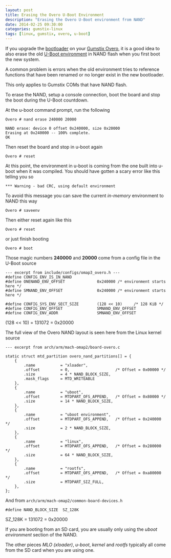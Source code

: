 ```yaml
---
layout: post
title: Erasing the Overo U-Boot Environment
description: "Erasing the Overo U-Boot environment from NAND"
date: 2014-02-25 09:30:00
categories: gumstix-linux
tags: [linux, gumstix, overo, u-boot]
---
```


If you upgrade the [bootloader][uboot] on your [Gumstix Overo][overo], it is a good idea to also erase the old [U-Boot environment][uboot-env] in NAND flash when you first boot the new system.

A common problem is errors when the old environment tries to reference functions that have been renamed or no longer exist in the new bootloader.

This only applies to Gumstix COMs that have NAND flash.

To erase the NAND, setup a console connection, boot the board and stop the boot during the U-Boot countdown.

At the u-boot command prompt, run the following

    Overo # nand erase 240000 20000

    NAND erase: device 0 offset 0x240000, size 0x20000
    Erasing at 0x240000 -- 100% complete.
    OK

Then reset the board and stop in u-boot again

    Overo # reset

At this point, the environment in u-boot is coming from the one built into u-boot when it was compiled. You should have gotten a scary error like this telling you so

    *** Warning - bad CRC, using default environment

To avoid this message you can save the current *in-memory* environment to NAND this way

    Overo # saveenv

Then either reset again like this

    Overo # reset

or just finish booting

    Overo # boot


Those magic numbers **240000** and **20000** come from a config file in the U-Boot source

    --- excerpt from include/configs/omap3_overo.h ---
    #define CONFIG_ENV_IS_IN_NAND
    #define ONENAND_ENV_OFFSET              0x240000 /* environment starts here */
    #define SMNAND_ENV_OFFSET               0x240000 /* environment starts here */

    #define CONFIG_SYS_ENV_SECT_SIZE        (128 << 10)     /* 128 KiB */
    #define CONFIG_ENV_OFFSET               SMNAND_ENV_OFFSET
    #define CONFIG_ENV_ADDR                 SMNAND_ENV_OFFSET


(128 << 10) = 131072 = 0x20000

The full view of the Overo NAND layout is seen here from the Linux kernel source

    --- excerpt from arch/arm/mach-omap2/board-overo.c

    static struct mtd_partition overo_nand_partitions[] = {
        {
            .name           = "xloader",
            .offset         = 0,                    /* Offset = 0x00000 */
            .size           = 4 * NAND_BLOCK_SIZE,
            .mask_flags     = MTD_WRITEABLE
        },
        {
            .name           = "uboot",
            .offset         = MTDPART_OFS_APPEND,   /* Offset = 0x80000 */
            .size           = 14 * NAND_BLOCK_SIZE,
        },
        {
            .name           = "uboot environment",
            .offset         = MTDPART_OFS_APPEND,   /* Offset = 0x240000 */
            .size           = 2 * NAND_BLOCK_SIZE,
        },
        {
            .name           = "linux",
            .offset         = MTDPART_OFS_APPEND,   /* Offset = 0x280000 */
            .size           = 64 * NAND_BLOCK_SIZE,
        },
        {
            .name           = "rootfs",
            .offset         = MTDPART_OFS_APPEND,   /* Offset = 0xa80000 */
            .size           = MTDPART_SIZ_FULL,
        },
    };

And from `arch/arm/mach-omap2/common-board-devices.h`

    #define NAND_BLOCK_SIZE  SZ_128K

SZ_128K = 131072 = 0x20000


If you are booting from an SD card, you are usually only using the *uboot environment* section of the NAND.

The other pieces *MLO (xloader)*, *u-boot*, *kernel* and *rootfs* typically all come from the SD card when you are using one.


[overo]: https://store.gumstix.com/index.php/category/33/
[uboot]: http://en.wikipedia.org/wiki/Das_U-Boot
[uboot-env]: http://www.denx.de/wiki/view/DULG/UBootEnvVariables
